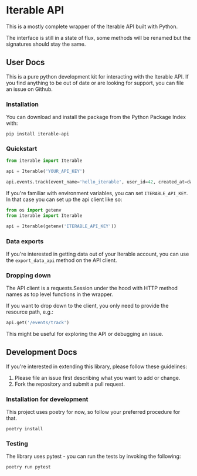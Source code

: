 # Iterable API

This is a mostly complete wrapper of the Iterable API built with Python.

The interface is still in a state of flux, some methods will be renamed but the signatures should stay the same.

## User Docs

This is a pure python development kit for interacting with the Iterable API. If you find anything to be out of date or are looking for support, you can file an issue on Github.

### Installation

You can download and install the package from the Python Package Index with:

```
pip install iterable-api
```

### Quickstart

```py
from iterable import Iterable

api = Iterable('YOUR_API_KEY')

api.events.track(event_name='hello_iterable', user_id=42, created_at=datetime.now().to_timestamp())
```

If you're familiar with environment variables, you can set `ITERABLE_API_KEY`. In that case you can set up the api client like so:

```py
from os import getenv
from iterable import Iterable

api = Iterable(getenv('ITERABLE_API_KEY'))
```

### Data exports

If you're interested in getting data out of your Iterable account, you can use the `export_data_api` method on the API client.

### Dropping down

The API client is a requests.Session under the hood with HTTP method names as top level functions in the wrapper.

If you want to drop down to the client, you only need to provide the resource path, e.g.:

```py
api.get('/events/track')
```

This might be useful for exploring the API or debugging an issue.

## Development Docs

If you're interested in extending this library, please follow these guidelines:

1. Please file an issue first describing what you want to add or change.
2. Fork the repository and submit a pull request.

### Installation for development

This project uses poetry for now, so follow your preferred procedure for that.

```
poetry install
```

### Testing

The library uses pytest - you can run the tests by invoking the following:

```py
poetry run pytest
```
